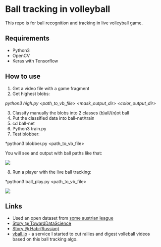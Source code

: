 # Ball tracking in volleyball

This repo is for ball recognition and tracking in live volleyball game.

## Requirements
- Python3
- OpenCV
- Keras with Tensorflow

## How to use

1. Get a video file with a game fragment
2. Get highest blobs:

*python3 high.py <path_to_vb_file> <mask_output_dir> <color_output_dir>*

3. Classify manually the blobs into 2 classes (b)all/(n)ot ball
4. Put the classified data into ball-net/train
5. cd ball-net
6. Python3 train.py
7. Test blobber: 

*python3 blobber.py <path_to_vb_file> 

You will see and output with ball paths like that:

<img src="https://github.com/tprlab/vball/raw/master/images/paths.jpg"/>

8. Run a player with the live ball tracking:

*python3 ball_play.py <path_to_vb_file> 

<img src="https://github.com/tprlab/vball/raw/master/images/vball_tracking.gif"/>

## Links

- Used an open dataset from [some austrian league](https://www.tugraz.at/institute/icg/research/team-bischof/lrs/downloads/vb14/)
- [Story @ TowardDataScience](https://towardsdatascience.com/ball-tracking-in-volleyball-with-opencv-and-tensorflow-3d6e857bd2e7)
- [Story @ Habr(Russian)](https://habr.com/ru/post/505672/)
- [vball.io](https://vball.io) - a service I started to cut rallies and digest volleball videos based on this ball tracking algo.

